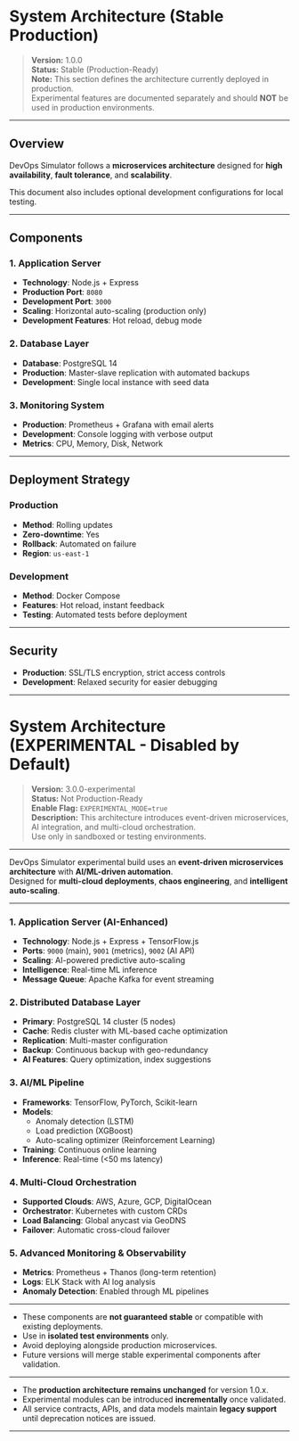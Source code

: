 # System Architecture (Stable Production)

> **Version:** 1.0.0  
> **Status:** Stable (Production-Ready)  
> **Note:** This section defines the architecture currently deployed in production.  
> Experimental features are documented separately and should **NOT** be used in production environments.

---

## Overview
DevOps Simulator follows a **microservices architecture** designed for **high availability**, **fault tolerance**, and **scalability**.

This document also includes optional development configurations for local testing.

---

## Components

### 1. Application Server
- **Technology**: Node.js + Express  
- **Production Port**: `8080`  
- **Development Port**: `3000`  
- **Scaling**: Horizontal auto-scaling (production only)  
- **Development Features**: Hot reload, debug mode  

### 2. Database Layer
- **Database**: PostgreSQL 14  
- **Production**: Master-slave replication with automated backups  
- **Development**: Single local instance with seed data  

### 3. Monitoring System
- **Production**: Prometheus + Grafana with email alerts  
- **Development**: Console logging with verbose output  
- **Metrics**: CPU, Memory, Disk, Network  

---

## Deployment Strategy

### Production
- **Method**: Rolling updates  
- **Zero-downtime**: Yes  
- **Rollback**: Automated on failure  
- **Region**: `us-east-1`  

### Development
- **Method**: Docker Compose  
- **Features**: Hot reload, instant feedback  
- **Testing**: Automated tests before deployment  

---

## Security
- **Production**: SSL/TLS encryption, strict access controls  
- **Development**: Relaxed security for easier debugging  

---

# System Architecture (EXPERIMENTAL - Disabled by Default)

> **Version:** 3.0.0-experimental  
> **Status:** Not Production-Ready  
> **Enable Flag:** `EXPERIMENTAL_MODE=true`  
> **Description:** This architecture introduces event-driven microservices, AI integration, and multi-cloud orchestration.  
> Use only in sandboxed or testing environments.

---


DevOps Simulator experimental build uses an **event-driven microservices architecture** with **AI/ML-driven automation**.  
Designed for **multi-cloud deployments**, **chaos engineering**, and **intelligent auto-scaling**.

---



### 1. Application Server (AI-Enhanced)
- **Technology**: Node.js + Express + TensorFlow.js  
- **Ports**: `9000` (main), `9001` (metrics), `9002` (AI API)  
- **Scaling**: AI-powered predictive auto-scaling  
- **Intelligence**: Real-time ML inference  
- **Message Queue**: Apache Kafka for event streaming  

### 2. Distributed Database Layer
- **Primary**: PostgreSQL 14 cluster (5 nodes)  
- **Cache**: Redis cluster with ML-based cache optimization  
- **Replication**: Multi-master configuration  
- **Backup**: Continuous backup with geo-redundancy  
- **AI Features**: Query optimization, index suggestions  

### 3. AI/ML Pipeline
- **Frameworks**: TensorFlow, PyTorch, Scikit-learn  
- **Models**:
  - Anomaly detection (LSTM)  
  - Load prediction (XGBoost)  
  - Auto-scaling optimizer (Reinforcement Learning)  
- **Training**: Continuous online learning  
- **Inference**: Real-time (<50 ms latency)  

### 4. Multi-Cloud Orchestration
- **Supported Clouds**: AWS, Azure, GCP, DigitalOcean  
- **Orchestrator**: Kubernetes with custom CRDs  
- **Load Balancing**: Global anycast via GeoDNS  
- **Failover**: Automatic cross-cloud failover  

### 5. Advanced Monitoring & Observability
- **Metrics**: Prometheus + Thanos (long-term retention)  
- **Logs**: ELK Stack with AI log analysis  
- **Anomaly Detection**: Enabled through ML pipelines  

---

- These components are **not guaranteed stable** or compatible with existing deployments.  
- Use in **isolated test environments** only.  
- Avoid deploying alongside production microservices.  
- Future versions will merge stable experimental components after validation.

---

- The **production architecture remains unchanged** for version 1.0.x.  
- Experimental modules can be introduced **incrementally** once validated.  
- All service contracts, APIs, and data models maintain **legacy support** until deprecation notices are issued.

---
